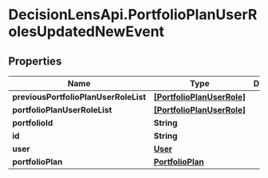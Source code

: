 # DecisionLensApi.PortfolioPlanUserRolesUpdatedNewEvent

## Properties
Name | Type | Description | Notes
------------ | ------------- | ------------- | -------------
**previousPortfolioPlanUserRoleList** | [**[PortfolioPlanUserRole]**](PortfolioPlanUserRole.md) |  | [optional] 
**portfolioPlanUserRoleList** | [**[PortfolioPlanUserRole]**](PortfolioPlanUserRole.md) |  | [optional] 
**portfolioId** | **String** |  | [optional] 
**id** | **String** |  | [optional] 
**user** | [**User**](User.md) |  | [optional] 
**portfolioPlan** | [**PortfolioPlan**](PortfolioPlan.md) |  | [optional] 


